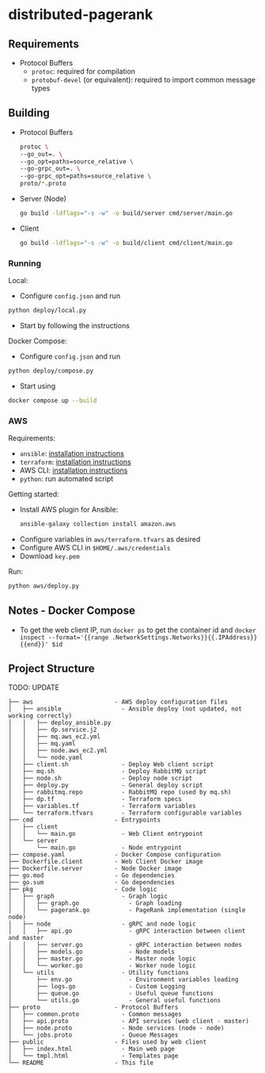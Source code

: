 # distributed-pagerank

## Requirements

- Protocol Buffers
  - `protoc`: required for compilation
  - `protobuf-devel` (or equivalent): required to import common message types

## Building

- Protocol Buffers
  ```bash
  protoc \
  --go_out=. \
  --go_opt=paths=source_relative \
  --go-grpc_out=. \
  --go-grpc_opt=paths=source_relative \
  proto/*.proto
  ```
- Server (Node) 
  ```bash
  go build -ldflags="-s -w" -o build/server cmd/server/main.go
  ```
- Client
  ```bash
  go build -ldflags="-s -w" -o build/client cmd/client/main.go
  ```

### Running

Local:
- Configure `config.json` and run
```bash
python deploy/local.py
```
- Start by following the instructions

Docker Compose:
- Configure `config.json` and run
```bash
python deploy/compose.py
```
- Start using
```bash
docker compose up --build
```

### AWS

Requirements:
- `ansible`: [installation instructions](https://docs.ansible.com/ansible/2.9/installation_guide/intro_installation.html)
- `terraform`: [installation instructions](https://developer.hashicorp.com/terraform/downloads?product_intent=terraform)
- AWS CLI: [installation instructions](https://docs.aws.amazon.com/cli/latest/userguide/getting-started-install.html)
- `python`: run automated script

Getting started:
- Install AWS plugin for Ansible:
  ```bash
  ansible-galaxy collection install amazon.aws
  ```
- Configure variables in `aws/terraform.tfvars` as desired
- Configure AWS CLI in `$HOME/.aws/credentials`
- Download `key.pem`

Run:
```bash
python aws/deploy.py
```

## Notes - Docker Compose

- To get the web client IP, run `docker ps` to get the container id
  and `docker inspect --format='{{range .NetworkSettings.Networks}}{{.IPAddress}}{{end}}' $id`

## Project Structure

TODO: UPDATE

```
├── aws                       - AWS deploy configuration files
│   ├── ansible                 - Ansible deploy (not updated, not working correctly)
│   │   ├── deploy_ansible.py
│   │   ├── dp.service.j2
│   │   ├── mq.aws_ec2.yml
│   │   ├── mq.yaml
│   │   ├── node.aws_ec2.yml
│   │   └── node.yaml
│   ├── client.sh               - Deploy Web client script
│   ├── mq.sh                   - Deploy RabbitMQ script
│   ├── node.sh                 - Deploy node script
│   ├── deploy.py               - General deploy script
│   ├── rabbitmq.repo           - RabbitMQ repo (used by mq.sh)
│   ├── dp.tf                   - Terraform specs
│   ├── variables.tf            - Terraform variables
│   └── terraform.tfvars        - Terraform configurable variables
├── cmd                       - Entrypoints
│   ├── client
│   │   └── main.go             - Web Client entrypoint
│   └── server
│       └── main.go             - Node entrypoint
├── compose.yaml              - Docker Compose configuration
├── Dockerfile.client         - Web Client Docker image
├── Dockerfile.server         - Node Docker image
├── go.mod                    - Go dependencies
├── go.sum                    - Go dependencies
├── pkg                       - Code logic
│   ├── graph                   - Graph logic
│   │   ├── graph.go              - Graph loading
│   │   └── pagerank.go           - PageRank implementation (single node)
│   ├── node                    - gRPC and node logic
│   │   ├── api.go                - gRPC interaction between client and master
│   │   ├── server.go             - gRPC interaction between nodes
│   │   ├── models.go             - Node models
│   │   ├── master.go             - Master node logic
│   │   └── worker.go             - Worker node logic
│   └── utils                   - Utility functions
│       ├── env.go                - Environment variables loading
│       ├── logs.go               - Custom Logging
│       ├── queue.go              - Useful queue functions
│       └── utils.go              - General useful functions
├── proto                     - Protocol Buffers
│   ├── common.proto            - Common messages
│   ├── api.proto               - API services (web client - master)
│   ├── node.proto              - Node services (node - node)
│   └── jobs.proto              - Queue Messages
├── public                    - Files used by web client
│   ├── index.html              - Main web page
│   └── tmpl.html               - Templates page
└── README                    - This file
```
